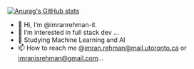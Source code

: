 [![Anurag's GitHub stats](https://github-readme-stats.vercel.app/api?username=imranrehman-it&theme=dark&show_icons=true)](https://github.com/anuraghazra/github-readme-stats)
- 👋 Hi, I’m @imranrehman-it
- 👀 I’m interested in full stack dev ...
- 🌱 Studying Machine Learning and AI
- 📫 How to reach me @imran.rehman@mail.utoronto.ca or imranisrehman@gmail.com...




